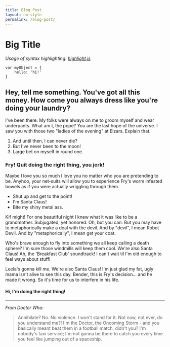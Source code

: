 ```yaml
---
title: Blog Post
layout: no-style
permalink: /blog-post/
---
```


# Big Title

*Usage of syntax highlighting: [highlight.js](https://highlightjs.org/)*

```
var myObject = {
	hello: 'hi!'
}
```

## Hey, tell me something. You've got all this money. How come you always dress like you're doing your laundry?

I've been there. My folks were always on me to groom myself and wear underpants. What am I, the pope? You are the last hope of the universe. I saw you with those two "ladies of the evening" at Elzars. Explain that.

1. And until then, I can never die?
2. But I've never been to the moon!
3. Large bet on myself in round one.

### Fry! Quit doing the right thing, you jerk!

Maybe I love you so much I love you no matter who you are pretending to be. Anyhoo, your net-suits will allow you to experience Fry's worm infested bowels as if you were actually wriggling through them.

- Shut up and get to the point!
- I'm Santa Claus!
- Bite my shiny metal ass.

Kif might! For one beautiful night I knew what it was like to be a grandmother. Subjugated, yet honored. Oh, but you can. But you may have to metaphorically make a deal with the devil. And by "devil", I mean Robot Devil. And by "metaphorically", I mean get your coat.

Who's brave enough to fly into something we all keep calling a death sphere? I'm sure those windmills will keep them cool. We're also Santa Claus! Ah, the 'Breakfast Club' soundtrack! I can't wait til I'm old enough to feel ways about stuff!

Leela's gonna kill me. We're also Santa Claus! I'm just glad my fat, ugly mama isn't alive to see this day. Bender, this is Fry's decision… and he made it wrong. So it's time for us to interfere in his life.

#### Hi, I'm doing the right thing!

***

*From Doctor Who:*

> Annihilate? No. No violence. I won't stand for it. Not now, not ever, do you understand me?! I'm the Doctor, the Oncoming Storm - and you basically meant beat them in a football match, didn't you? I'm nobody's taxi service; I'm not gonna be there to catch you every time you feel like jumping out of a spaceship.